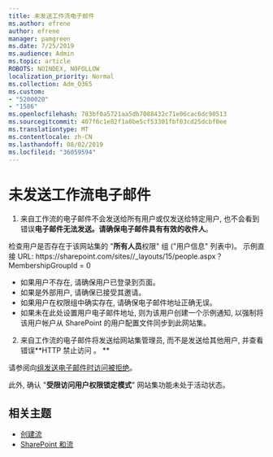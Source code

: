 ```yaml
---
title: 未发送工作流电子邮件
ms.author: efrene
author: efrene
manager: pamgreen
ms.date: 7/25/2019
ms.audience: Admin
ms.topic: article
ROBOTS: NOINDEX, NOFOLLOW
localization_priority: Normal
ms.collection: Adm_O365
ms.custom:
- "5200020"
- "1586"
ms.openlocfilehash: 783bf0a5721aa5db7088432c71e06cac6dc90513
ms.sourcegitcommit: 407f6c1e82f1a0be5cf53301fbf03cd25dcbf0ee
ms.translationtype: MT
ms.contentlocale: zh-CN
ms.lasthandoff: 08/02/2019
ms.locfileid: "36059594"
---
```

# <a name="workflow-email-is-not-being-sent"></a>未发送工作流电子邮件

1. 来自工作流的电子邮件不会发送给所有用户或仅发送给特定用户, 也不会看到错误**电子邮件无法发送。请确保电子邮件具有有效的收件人**。

检查用户是否存在于该网站集的 "**所有人员**权限" 组 ("用户信息" 列表中)。  示例直接 URL: https://<tenant>sharepoint.com/sites/<sitename>/_layouts/15/people.aspx？MembershipGroupId = 0

- 如果用户不存在, 请确保用户已登录到页面。 
- 如果是外部用户, 请确保已接受其邀请。
- 如果用户在权限组中确实存在, 请确保电子邮件地址正确无误。
- 如果未在此处设置用户电子邮件地址, 则为该用户创建一个示例通知, 以强制将该用户帐户从 SharePoint 的用户配置文件同步到此网站集。
 
2. 来自工作流的电子邮件将发送给网站集管理员, 而不是发送给其他用户, 并查看错误**HTTP 禁止访问<spam> <spam>。 ** <spam> <spam>
 

请参阅向[组发送电子邮件时访问被拒绝](https://docs.microsoft.com/sharepoint/support/server-admin/access-denied-when-send-an-email-to-groups)。

此外, 确认 "**受限访问用户权限锁定模式**" 网站集功能未处于活动状态。

## <a name="related-topics"></a>相关主题
- [创建流](https://support.office.com/article/Create-a-flow-for-a-list-or-library-in-SharePoint-Online-or-OneDrive-for-Business-a9c3e03b-0654-46af-a254-20252e580d01) 
- [SharePoint 和流](https://flow.microsoft.com/blog/sharepoint-and-flow/) 



